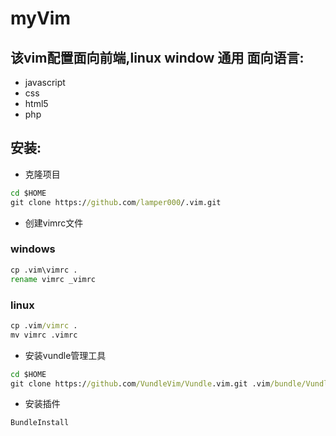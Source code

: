 # myVim
该vim配置面向前端,linux window 通用
面向语言:
-----------
- javascript
- css
- html5
- php

安装:
-----------
- 克隆项目
```cmd
cd $HOME
git clone https://github.com/lamper000/.vim.git
```
- 创建vimrc文件

### windows
```cmd
cp .vim\vimrc .
rename vimrc _vimrc
```
### linux
```cmd
cp .vim/vimrc .
mv vimrc .vimrc
```
- 安装vundle管理工具
```cmd
cd $HOME
git clone https://github.com/VundleVim/Vundle.vim.git .vim/bundle/Vundle.vim
```
- 安装插件
```vim
BundleInstall
```

